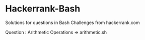 # Hackerrank-Bash
Solutions for questions in Bash Challenges from hackerrank.com



Question : Arithmetic Operations => arithmetic.sh
